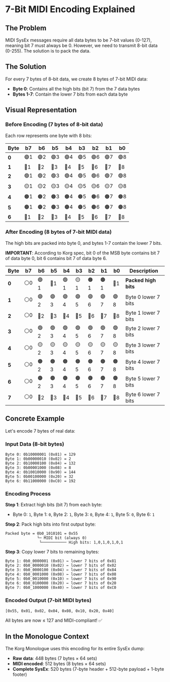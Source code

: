 # 7-Bit MIDI Encoding Explained

## The Problem

MIDI SysEx messages require all data bytes to be 7-bit values (0-127), meaning bit 7 must always be 0. However, we need to transmit 8-bit data (0-255). The solution is to pack the data.

## The Solution

For every 7 bytes of 8-bit data, we create 8 bytes of 7-bit MIDI data:

- **Byte 0**: Contains all the high bits (bit 7) from the 7 data bytes
- **Bytes 1-7**: Contain the lower 7 bits from each data byte

## Visual Representation

### Before Encoding (7 bytes of 8-bit data)

Each row represents one byte with 8 bits:

| Byte  | b7  | b6  | b5  | b4  | b3  | b2  | b1  | b0  |
| ----- | --- | --- | --- | --- | --- | --- | --- | --- |
| **0** | 🟣1 | 🟣2 | 🟣3 | 🟣4 | 🟣5 | 🟣6 | 🟣7 | 🟣8 |
| **1** | 🔵1 | 🔵2 | 🔵3 | 🔵4 | 🔵5 | 🔵6 | 🔵7 | 🔵8 |
| **2** | 🟢1 | 🟢2 | 🟢3 | 🟢4 | 🟢5 | 🟢6 | 🟢7 | 🟢8 |
| **3** | 🟡1 | 🟡2 | 🟡3 | 🟡4 | 🟡5 | 🟡6 | 🟡7 | 🟡8 |
| **4** | 🟠1 | 🟠2 | 🟠3 | 🟠4 | 🟠5 | 🟠6 | 🟠7 | 🟠8 |
| **5** | 🟤1 | 🟤2 | 🟤3 | 🟤4 | 🟤5 | 🟤6 | 🟤7 | 🟤8 |
| **6** | 🔴1 | 🔴2 | 🔴3 | 🔴4 | 🔴5 | 🔴6 | 🔴7 | 🔴8 |

### After Encoding (8 bytes of 7-bit MIDI data)

The high bits are packed into byte 0, and bytes 1-7 contain the lower 7 bits.

**IMPORTANT**: According to Korg spec, bit 0 of the MSB byte contains bit 7 of data byte 0, bit 6 contains bit 7 of data byte 6.

| Byte  | b7   | b6  | b5  | b4  | b3  | b2  | b1  | b0  | Description          |
| ----- | ---- | --- | --- | --- | --- | --- | --- | --- | -------------------- |
| **0** | ⚪️0 | 🟣1 | 🔵1 | 🟢1 | 🟡1 | 🟠1 | 🟤1 | 🔴1 | **Packed high bits** |
| **1** | ⚪️0 | 🟣2 | 🟣3 | 🟣4 | 🟣5 | 🟣6 | 🟣7 | 🟣8 | Byte 0 lower 7 bits  |
| **2** | ⚪️0 | 🔵2 | 🔵3 | 🔵4 | 🔵5 | 🔵6 | 🔵7 | 🔵8 | Byte 1 lower 7 bits  |
| **3** | ⚪️0 | 🟢2 | 🟢3 | 🟢4 | 🟢5 | 🟢6 | 🟢7 | 🟢8 | Byte 2 lower 7 bits  |
| **4** | ⚪️0 | 🟡2 | 🟡3 | 🟡4 | 🟡5 | 🟡6 | 🟡7 | 🟡8 | Byte 3 lower 7 bits  |
| **5** | ⚪️0 | 🟠2 | 🟠3 | 🟠4 | 🟠5 | 🟠6 | 🟠7 | 🟠8 | Byte 4 lower 7 bits  |
| **6** | ⚪️0 | 🟤2 | 🟤3 | 🟤4 | 🟤5 | 🟤6 | 🟤7 | 🟤8 | Byte 5 lower 7 bits  |
| **7** | ⚪️0 | 🔴2 | 🔴3 | 🔴4 | 🔴5 | 🔴6 | 🔴7 | 🔴8 | Byte 6 lower 7 bits  |

## Concrete Example

Let's encode 7 bytes of real data:

### Input Data (8-bit bytes)

```
Byte 0: 0b10000001 (0x81) = 129
Byte 1: 0b00000010 (0x02) = 2
Byte 2: 0b10000100 (0x84) = 132
Byte 3: 0b00001000 (0x08) = 8
Byte 4: 0b10010000 (0x90) = 144
Byte 5: 0b00100000 (0x20) = 32
Byte 6: 0b11000000 (0xC0) = 192
```

### Encoding Process

**Step 1**: Extract high bits (bit 7) from each byte:

- Byte 0: `1`, Byte 1: `0`, Byte 2: `1`, Byte 3: `0`, Byte 4: `1`, Byte 5: `0`, Byte 6: `1`

**Step 2**: Pack high bits into first output byte:

```
Packed byte = 0b0_1010101 = 0x55
              └─ MIDI bit (always 0)
               └─────────── High bits: 1,0,1,0,1,0,1
```

**Step 3**: Copy lower 7 bits to remaining bytes:

```
Byte 1: 0b0_0000001 (0x01) ← lower 7 bits of 0x81
Byte 2: 0b0_0000010 (0x02) ← lower 7 bits of 0x02
Byte 3: 0b0_0000100 (0x04) ← lower 7 bits of 0x84
Byte 4: 0b0_0001000 (0x08) ← lower 7 bits of 0x08
Byte 5: 0b0_0010000 (0x10) ← lower 7 bits of 0x90
Byte 6: 0b0_0100000 (0x20) ← lower 7 bits of 0x20
Byte 7: 0b0_1000000 (0x40) ← lower 7 bits of 0xC0
```

### Encoded Output (7-bit MIDI bytes)

```
[0x55, 0x01, 0x02, 0x04, 0x08, 0x10, 0x20, 0x40]
```

All bytes are now ≤ 127 and MIDI-compliant! ✅

## In the Monologue Context

The Korg Monologue uses this encoding for its entire SysEx dump:

- **Raw data**: 448 bytes (7 bytes × 64 sets)
- **MIDI encoded**: 512 bytes (8 bytes × 64 sets)
- **Complete SysEx**: 520 bytes (7-byte header + 512-byte payload + 1-byte footer)
